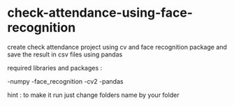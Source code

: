 # check-attendance-using-face-recognition
create check attendance project using cv and face recognition package and save the result in csv files using pandas 

required libraries and packages : 

-numpy 
-face_recognition
-cv2
-pandas

hint :
 to make it run just change folders name by your folder 

 
